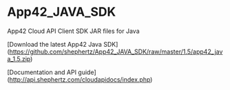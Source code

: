 App42_JAVA_SDK
==============

App42 Cloud API Client SDK JAR files for Java

[Download the latest App42 Java SDK] (https://github.com/shephertz/App42_JAVA_SDK/raw/master/1.5/app42_java_1.5.zip)

[Documentation and API guide] (http://api.shephertz.com/cloudapidocs/index.php)
